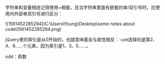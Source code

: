 字符串和变量相连记得使用+相接，且当字符串里面有嵌套的单/双引号时，应使用内外部单双引号进行区分：

![1561452285294](C:\Users\Young\Desktop\some notes about code\1561452285294.png)



jQuery里的索引是从0开始的，也就意味着会与直觉相反：`:odd`选择的是第2、4、6……个元素，因为索引是1、3、5……。

odd：奇数
